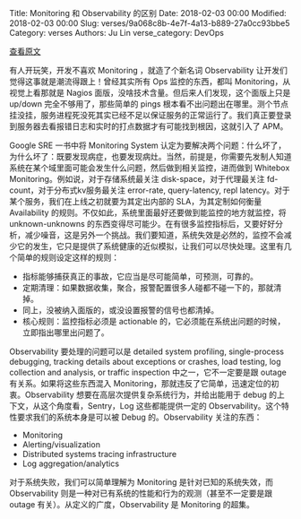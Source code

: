 Title: Monitoring  和 Observability 的区别
Date: 2018-02-03 00:00
Modified: 2018-02-03 00:00
Slug: verses/9a068c8b-4e7f-4a13-b889-27a0cc93bbe5
Category: verses
Authors: Ju Lin
verse_category: DevOps

[查看原文](https://medium.com/@copyconstruct/monitoring-and-observability-8417d1952e1c)

有人开玩笑，开发不喜欢 Monitoring ，就造了个新名词 Observability 让开发们觉得这事就是潮流得跟上！曾经其实所有 Ops 监控的东西，都叫 Monitoring，从视觉上看那就是 Nagios 面版，没啥技术含量。但后来人们发现，这个面版上只是 up/down 完全不够用了，那些简单的 pings 根本看不出问题出在哪里。测个节点挂没挂，服务进程死没死其实已经不足以保证服务的正常运行了。我们真正要登录到服务器去看报错日志和实时的打点数据才有可能找到根因，这就引入了 APM。

Google SRE 一书中将 Monitoring System 认定为要解决两个问题：什么坏了，为什么坏了：既要发现病症，也要发现病灶。当然，前提是，你需要先发制人知道系统在某个域里面可能会发生什么问题，然后做到相关监控，进而做到 Whitebox Monitoring。例如说，对于存储系统最关注 disk-space，对于代理最关注 fd-count，对于分布式kv服务最关注 error-rate, query-latency, repl latency。对于某个服务，我们在上线之初就要为其定出内部的 SLA，为其定制如何衡量 Availability 的规则。不仅如此，系统里面最好还要做到能监控的地方就监控，将 unknown-unknowns 的东西变得尽可能少。在有很多监控指标后，又要好好分析，减少噪音，这是另外一个挑战。我们要知道，系统失效是必然的，监控不会减少它的发生，它只是提供了系统健康的近似模拟，让我们可以尽快处理。这里有几个简单的规则设定这样的规则：

* 指标能够捕获真正的事故，它应当是尽可能简单，可预测，可靠的。
* 定期清理：如果数据收集，聚合，报警配置很多人碰都不碰一下的，那就清掉。
* 同上，没被纳入面版的，或没设置报警的信号也都清掉。
* 核心规则：监控指标必须是 actionable 的，它必须能在系统出问题的时候，立即指出哪里出问题了。

Observability 要处理的问题可以是 detailed system profiling, single-process debugging, tracking details about exceptions or crashes, load testing, log collection and analysis, or traffic inspection 中之一，它不一定要是跟 outage 有关系。如果将这些东西混入 Monitoring，那就违反了它简单，迅速定位的初衷。Observability 想要在高层次提供复杂系统行为，并给出能用于 debug 的上下文，从这个角度看，Sentry，Log 这些都能提供一定的 Observability。这个特性要求我们的系统本身是可以被 Debug 的。Observability 关注的东西：

- Monitoring
- Alerting/visualization
- Distributed systems tracing infrastructure
- Log aggregation/analytics

对于系统失败，我们可以简单理解为 Monitoring 是针对已知的系统失效，而 Observability 则是一种对已有系统的性能和行为的观测（甚至不一定要是跟 outage 有关）。从定义的广度，Observability 是 Monitoring 的超集。
